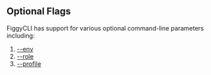 
## Optional Flags

FiggyCLI has support for various optional command-line parameters including:

1. [--env](/commands/flags/env.html)
1. [--role](/commands/flags/env.html)
1. [--profile](/commands/flags/env.html)